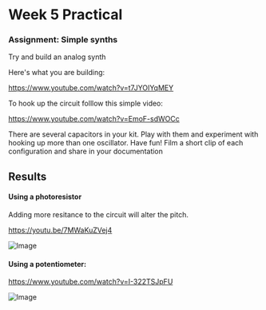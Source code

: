 # Week 5 Practical

### Assignment: Simple synths

Try and build an analog synth

Here's what you are building:

https://www.youtube.com/watch?v=t7JYOIYqMEY

To hook up the circuit folllow this simple video:

https://www.youtube.com/watch?v=EmoF-sdWOCc

There are several capacitors in your kit. Play with them and experiment with hooking up more than one oscillator. Have fun!
Film a short clip of each configuration and share in your documentation

## Results

#### Using a photoresistor

Adding more resitance to the circuit will alter the pitch.

https://youtu.be/7MWaKuZVej4

![Image](img-1.png)

#### Using a potentiometer:

https://www.youtube.com/watch?v=I-322TSJpFU

![Image](img-2.png)

